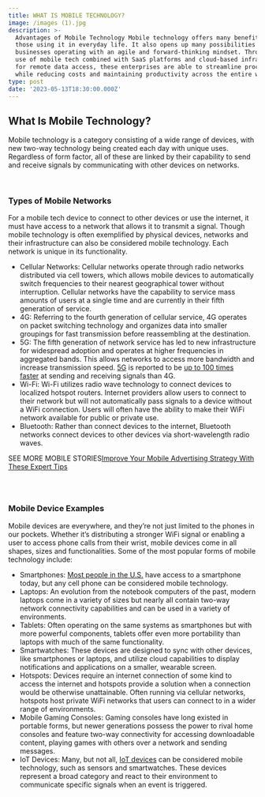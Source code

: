 ```yaml
---
title: WHAT IS MOBILE TECHNOLOGY?
image: /images (1).jpg
description: >-
  Advantages of Mobile Technology Mobile technology offers many benefits for
  those using it in everyday life. It also opens up many possibilities for
  businesses operating with an agile and forward-thinking mindset. Through the
  use of mobile tech combined with SaaS platforms and cloud-based infrastructure
  for remote data access, these enterprises are able to streamline processes
  while reducing costs and maintaining productivity across the entire workforce.
type: post
date: '2023-05-13T18:30:00.000Z'
---
```


## What Is Mobile Technology?

Mobile technology is a category consisting of a wide range of devices, with new two-way technology being created each day with unique uses. Regardless of form factor, all of these are linked by their capability to send and receive signals by communicating with other devices on networks.

 

### Types of Mobile Networks

For a mobile tech device to connect to other devices or use the internet, it must have access to a network that allows it to transmit a signal. Though mobile technology is often exemplified by physical devices, networks and their infrastructure can also be considered mobile technology. Each network is unique in its functionality.

* Cellular Networks: Cellular networks operate through radio networks distributed via cell towers, which allows mobile devices to automatically switch frequencies to their nearest geographical tower without interruption. Cellular networks have the capability to service mass amounts of users at a single time and are currently in their fifth generation of service.
   
* 4G: Referring to the fourth generation of cellular service, 4G operates on packet switching technology and organizes data into smaller groupings for fast transmission before reassembling at the destination.
   
* 5G: The fifth generation of network service has led to new infrastructure for widespread adoption and operates at higher frequencies in aggregated bands. This allows networks to access more bandwidth and increase transmission speed. [5G](https://builtin.com/mobile-technology/5g-companies) is reported to be [up to 100 times faster](https://www.thalesgroup.com/en/worldwide-digital-identity-and-security/mobile/magazine/5g-vs-4g-whats-difference#:~:text=5G%20up%20to%20100%20times,for%20an%20increasingly%20connected%20society.) at sending and receiving signals than 4G.
   
* Wi-Fi: Wi-Fi utilizes radio wave technology to connect devices to localized hotspot routers. Internet providers allow users to connect to their network but will not automatically pass signals to a device without a WiFi connection. Users will often have the ability to make their WiFi network available for public or private use.
   
* Bluetooth: Rather than connect devices to the internet, Bluetooth networks connect devices to other devices via short-wavelength radio waves.

SEE MORE MOBILE STORIES[Improve Your Mobile Advertising Strategy With These Expert Tips](https://builtin.com/expert-contributors/14-simple-changes-improve-your-mobile-advertising-strategy)

###  

### Mobile Device Examples

Mobile devices are everywhere, and they’re not just limited to the phones in our pockets. Whether it’s distributing a stronger WiFi signal or enabling a user to access phone calls from their wrist, mobile devices come in all shapes, sizes and functionalities. Some of the most popular forms of mobile technology include: 

* Smartphones: [Most people in the U.S.](https://www.pewresearch.org/internet/fact-sheet/mobile/) have access to a smartphone today, but any cell phone can be considered mobile technology.
   
* Laptops: An evolution from the notebook computers of the past, modern laptops come in a variety of sizes but nearly all contain two-way network connectivity capabilities and can be used in a variety of environments.
   
* Tablets: Often operating on the same systems as smartphones but with more powerful components, tablets offer even more portability than laptops with much of the same functionality.
   
* Smartwatches: These devices are designed to sync with other devices, like smartphones or laptops, and utilize cloud capabilities to display notifications and applications on a smaller, wearable screen.
   
* Hotspots: Devices require an internet connection of some kind to access the internet and hotspots provide a solution when a connection would be otherwise unattainable. Often running via cellular networks, hotspots host private WiFi networks that users can connect to in a wider range of environments.
   
* Mobile Gaming Consoles: Gaming consoles have long existed in portable forms, but newer generations possess the power to rival home consoles and feature two-way connectivity for accessing downloadable content, playing games with others over a network and sending messages. 
   
* IoT Devices: Many, but not all, [IoT devices](https://builtin.com/internet-things/iot-devices) can be considered mobile technology, such as sensors and smartwatches. These devices represent a broad category and react to their environment to communicate specific signals when an event is triggered.
